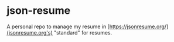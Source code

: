 # json-resume

A personal repo to manage my resume in [https://jsonresume.org/](jsonresume.org's) 
"standard" for resumes.